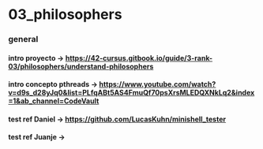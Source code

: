 # 03_philosophers

### general
#### intro proyecto -> https://42-cursus.gitbook.io/guide/3-rank-03/philosophers/understand-philosophers

#### intro concepto pthreads -> https://www.youtube.com/watch?v=d9s_d28yJq0&list=PLfqABt5AS4FmuQf70psXrsMLEDQXNkLq2&index=1&ab_channel=CodeVault

#### test ref Daniel -> https://github.com/LucasKuhn/minishell_tester

#### test ref Juanje ->